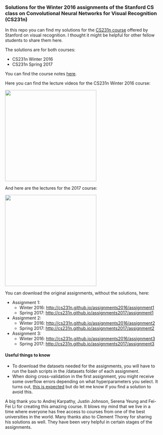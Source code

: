 ### Solutions for the Winter 2016 assignments of the Stanford CS class on Convolutional Neural Networks for Visual Recognition (CS231n)

In this repo you can find my solutions for the [CS231n course](http://cs231n.github.io/) offered by Stanford on visual recognition. I thought it might be helpful for other fellow students to share them here.

The solutions are for both courses:
* CS231n Winter 2016
* CS231n Spring 2017

You can find the course notes [here](http://cs231n.github.io/).

Here you can find the lecture videos for the CS231n Winter 2016 course:

[<img src='https://i.ytimg.com/vi/i1gGsE66b5s/maxresdefault.jpg' width=300>](https://youtu.be/NfnWJUyUJYU?list=PLkt2uSq6rBVctENoVBg1TpCC7OQi31AlC "CS231n 2016")

And here are the lectures for the 2017 course:

[<img src='https://encrypted-tbn0.gstatic.com/images?q=tbn:ANd9GcQPSF-lx2zBA1-bCfZRDZYKZYhHIQfLRPCc_LFe4jMO3gv5Qma0Ag' width=300>](https://youtu.be/vT1JzLTH4G4 "CS231n 2017")

You can download the original assignments, without the solutions, here:
* Assignment 1:
  * Winter 2016: http://cs231n.github.io/assignments2016/assignment1
  * Spring 2017: http://cs231n.github.io/assignments2017/assignment1
* Assignment 2:
  * Winter 2016: http://cs231n.github.io/assignments2016/assignment2
  * Spring 2017: http://cs231n.github.io/assignments2017/assignment2
* Assignment 3:
  * Winter 2016: http://cs231n.github.io/assignments2016/assignment3
  * Spring 2017: http://cs231n.github.io/assignments2017/assignment3

#### Useful things to know
* To download the datasets needed for the assignments, you will have to run the bash scripts in the /datasets folder of each assignment.
* When doing cross-validation in the first assignment, you might receive some overflow errors depending on what hyperparameters you select. It turns out, [this is expected](https://www.reddit.com/r/cs231n/comments/41noqi/overflow_detected_while_training_linear_svm/) but do let me know if you find a solution to avoid this.

A big thank you to Andrej Karpathy, Justin Johnson, Serena Yeung and Fei-Fei Li for creating this amazing course. It blows my mind that we live in a time where everyone has free access to courses from one of the best universities in the world. Many thanks also to Clement Thorey for sharing
his solutions as well. They have been very helpful in certain stages of the assignments.
